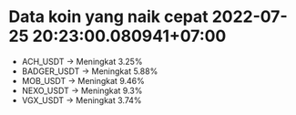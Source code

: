 # Data koin yang naik cepat 2022-07-25 20:23:00.080941+07:00

* ACH_USDT -> Meningkat 3.25%
* BADGER_USDT -> Meningkat 5.88%
* MOB_USDT -> Meningkat 9.46%
* NEXO_USDT -> Meningkat 9.3%
* VGX_USDT -> Meningkat 3.74%
